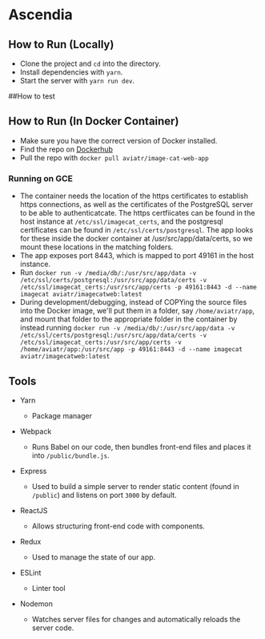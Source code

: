 # Ascendia

## How to Run (Locally)

- Clone the project and `cd` into the directory.
- Install dependencies with `yarn`.
- Start the server with `yarn run dev`.

##How to test

## How to Run (In Docker Container)

- Make sure you have the correct version of Docker installed.
- Find the repo on [Dockerhub](https://hub.docker.com/r/aviatr/image-cat-web-app/)
- Pull the repo with `docker pull aviatr/image-cat-web-app`

### Running on GCE

- The container needs the location of the https certificates to establish https connections, as well as the certificates of the PostgreSQL server to be able to authenticatcate. The https certfiicates can be found in the host instance at `/etc/ssl/imagecat_certs`, and the postgresql certificates can be found in `/etc/ssl/certs/postgresql`. The app looks for these inside the docker container at /usr/src/app/data/certs, so we mount these locations in the matching folders.
- The app exposes port 8443, which is mapped to port 49161 in the host instance.
- Run `docker run -v /media/db/:/usr/src/app/data -v /etc/ssl/certs/postgresql:/usr/src/app/data/certs -v /etc/ssl/imagecat_certs:/usr/src/app/certs -p 49161:8443 -d --name imagecat aviatr/imagecatweb:latest`
- During development/debugging, instead of COPYing the source files into the Docker image, we'll put them in a folder, say `/home/aviatr/app`, and mount that folder to the appropriate folder in the container by instead running `docker run -v /media/db/:/usr/src/app/data -v /etc/ssl/certs/postgresql:/usr/src/app/data/certs -v /etc/ssl/imagecat_certs:/usr/src/app/certs -v /home/aviatr/app:/usr/src/app -p 49161:8443 -d --name imagecat aviatr/imagecatweb:latest`

## Tools

- Yarn

  - Package manager

- Webpack

  - Runs Babel on our code, then bundles front-end files and places it into `/public/bundle.js`.

- Express

  - Used to build a simple server to render static content (found in `/public`) and listens on port `3000` by default.

- ReactJS

  - Allows structuring front-end code with components.

- Redux

  - Used to manage the state of our app.

- ESLint

  - Linter tool

- Nodemon
  - Watches server files for changes and automatically reloads the server code.
